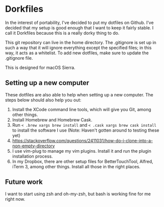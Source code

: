 # Dorkfiles

In the interest of portability, I've decided to put my dotfiles on Github.
I've decided that my setup is good enough that I want to keep it fairly stable.
I call it Dorkfiles because this is a really dorky thing to do.

This git repository can live in the home directory.
The .gitignore is set up in such a way that it will ignore everything except the specified files; in this way, it acts as a whitelist.
To add new dotfiles, make sure to update the .gitignore file.

This is designed for macOS Sierra.

## Setting up a new computer

These dotfiles are also able to help when setting up a new computer.
The steps below should also help you out:

1. Install the XCode command line tools, which will give you Git, among other things.
2. Install Homebrew and Homebrew Cask.
3. Run `< .brew xargs brew install` and `< .cask xargs brew cask install` to install the software I use (Note: Haven't gotten around to testing these yet)
4. https://stackoverflow.com/questions/2411031/how-do-i-clone-into-a-non-empty-directory
5. I use vim-plug to manage my vim plugins. Install it and run the plugin installation process.
6. In my Dropbox, there are other setup files for BetterTouchTool, Alfred, iTerm 3, among other things. Install all those in the right places.

## Future work

I want to start using zsh and oh-my-zsh, but bash is working fine for me right now.

